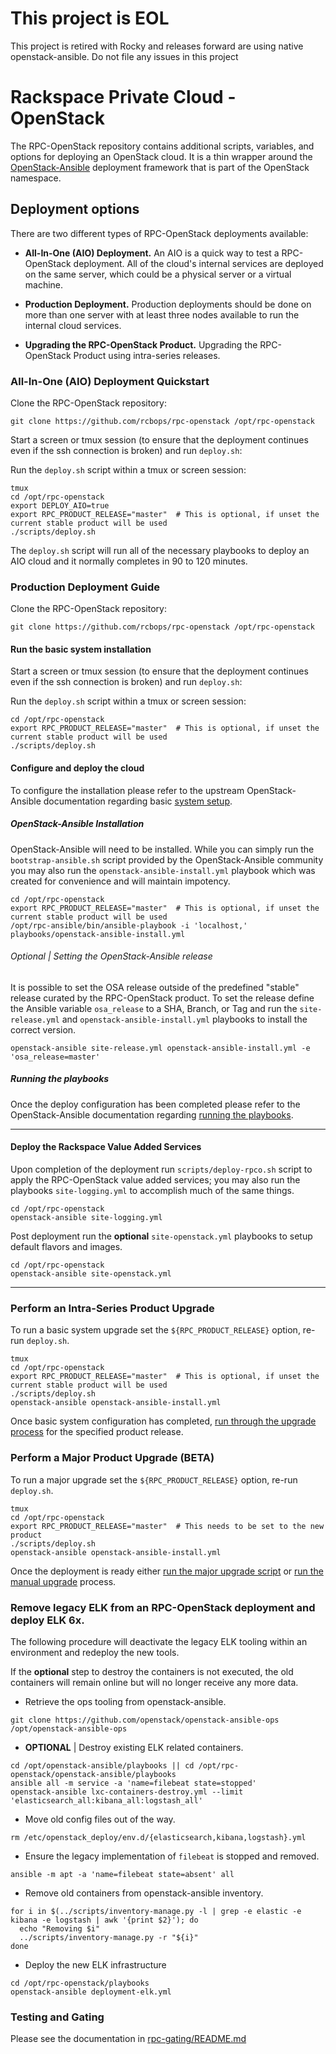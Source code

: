 
# This project is EOL 

This project is retired with Rocky and releases forward are using native openstack-ansible.
Do not file any issues in this project


# Rackspace Private Cloud - OpenStack

The RPC-OpenStack repository contains additional scripts, variables, and
options for deploying an OpenStack cloud. It is a thin wrapper around the
[OpenStack-Ansible](https://github.com/openstack/openstack-ansible)
deployment framework that is part of the OpenStack namespace.

## Deployment options

There are two different types of RPC-OpenStack deployments available:

* **All-In-One (AIO) Deployment.** An AIO is a quick way to test a
  RPC-OpenStack deployment. All of the cloud's internal services are deployed
  on the same server, which could be a physical server or a virtual machine.

* **Production Deployment.** Production deployments should be done on more
  than one server with at least three nodes available to run the internal
  cloud services.

* **Upgrading the RPC-OpenStack Product.** Upgrading the RPC-OpenStack Product
  using intra-series releases.

### All-In-One (AIO) Deployment Quickstart

Clone the RPC-OpenStack repository:

``` shell
git clone https://github.com/rcbops/rpc-openstack /opt/rpc-openstack
```

Start a screen or tmux session (to ensure that the deployment continues even
if the ssh connection is broken) and run `deploy.sh`:

Run the ``deploy.sh`` script within a tmux or screen session:

``` shell
tmux
cd /opt/rpc-openstack
export DEPLOY_AIO=true
export RPC_PRODUCT_RELEASE="master"  # This is optional, if unset the current stable product will be used
./scripts/deploy.sh
```

The `deploy.sh` script will run all of the necessary playbooks to deploy an
AIO cloud and it normally completes in 90 to 120 minutes.

### Production Deployment Guide

Clone the RPC-OpenStack repository:

``` shell
git clone https://github.com/rcbops/rpc-openstack /opt/rpc-openstack
```

#### Run the basic system installation

Start a screen or tmux session (to ensure that the deployment continues even
if the ssh connection is broken) and run `deploy.sh`:

Run the ``deploy.sh`` script within a tmux or screen session:

``` shell
cd /opt/rpc-openstack
export RPC_PRODUCT_RELEASE="master"  # This is optional, if unset the current stable product will be used
./scripts/deploy.sh
```

#### Configure and deploy the cloud

To configure the installation please refer to the upstream OpenStack-Ansible
documentation regarding basic [system setup](https://docs.openstack.org/project-deploy-guide/openstack-ansible/latest/configure.html).

##### OpenStack-Ansible Installation

OpenStack-Ansible will need to be installed. While you can simply run the
`bootstrap-ansible.sh` script provided by the OpenStack-Ansible community
you may also run the `openstack-ansible-install.yml` playbook which was
created for convenience and will maintain impotency.

``` shell
cd /opt/rpc-openstack
export RPC_PRODUCT_RELEASE="master"  # This is optional, if unset the current stable product will be used
/opt/rpc-ansible/bin/ansible-playbook -i 'localhost,' playbooks/openstack-ansible-install.yml
```

###### Optional | Setting the OpenStack-Ansible release

It is possible to set the OSA release outside of the predefined "stable" release
curated by the RPC-OpenStack product. To set the release define the Ansible
variable `osa_release` to a SHA, Branch, or Tag and run the `site-release.yml`
and `openstack-ansible-install.yml` playbooks to install the correct version.

``` shell
openstack-ansible site-release.yml openstack-ansible-install.yml -e 'osa_release=master'
```

##### Running the playbooks

Once the deploy configuration has been completed please refer to the
OpenStack-Ansible documentation regarding [running the playbooks](https://docs.openstack.org/project-deploy-guide/openstack-ansible/latest/run-playbooks.html).

----

#### Deploy the Rackspace Value Added Services

Upon completion of the deployment run `scripts/deploy-rpco.sh` script to
apply the RPC-OpenStack value added services; you may also run the playbooks
`site-logging.yml` to accomplish much of the same things.

``` shell
cd /opt/rpc-openstack
openstack-ansible site-logging.yml
```

Post deployment run the **optional** `site-openstack.yml` playbooks to setup
default flavors and images.

``` shell
cd /opt/rpc-openstack
openstack-ansible site-openstack.yml
```

----

### Perform an Intra-Series Product Upgrade

To run a basic system upgrade set the `${RPC_PRODUCT_RELEASE}` option, re-run
`deploy.sh`.

``` shell
tmux
cd /opt/rpc-openstack
export RPC_PRODUCT_RELEASE="master"  # This is optional, if unset the current stable product will be used
./scripts/deploy.sh
openstack-ansible openstack-ansible-install.yml
```

Once basic system configuration has completed, [run through the upgrade process](https://docs.openstack.org/openstack-ansible/latest/user/minor-upgrade.html)
for the specified product release.  

### Perform a Major Product Upgrade (BETA)

To run a major upgrade set the `${RPC_PRODUCT_RELEASE}` option, re-run
`deploy.sh`.

``` shell
tmux
cd /opt/rpc-openstack
export RPC_PRODUCT_RELEASE="master"  # This needs to be set to the new product
./scripts/deploy.sh
openstack-ansible openstack-ansible-install.yml
```

Once the deployment is ready either [run the major upgrade script](https://docs.openstack.org/openstack-ansible/latest/user/script-upgrade.html)
or [run the manual upgrade](https://docs.openstack.org/openstack-ansible/latest/user/manual-upgrade.html)
process.


### Remove legacy ELK from an RPC-OpenStack deployment and deploy ELK 6x.

The following procedure will deactivate the legacy ELK tooling within an
environment and redeploy the new tools.

If the **optional** step to destroy the containers is not executed, the old
containers will remain online but will no longer receive any more data.

* Retrieve the ops tooling from openstack-ansible.

``` shell
git clone https://github.com/openstack/openstack-ansible-ops /opt/openstack-ansible-ops
```

* **OPTIONAL** | Destroy existing ELK related containers.

``` shell
cd /opt/openstack-ansible/playbooks || cd /opt/rpc-openstack/openstack-ansible/playbooks
ansible all -m service -a 'name=filebeat state=stopped'
openstack-ansible lxc-containers-destroy.yml --limit 'elasticsearch_all:kibana_all:logstash_all'
```

* Move old config files out of the way.

``` shell
rm /etc/openstack_deploy/env.d/{elasticsearch,kibana,logstash}.yml
```

* Ensure the legacy implementation of `filebeat` is stopped and removed.

``` shell
ansible -m apt -a 'name=filebeat state=absent' all
```

* Remove old containers from openstack-ansible inventory.

``` shell
for i in $(../scripts/inventory-manage.py -l | grep -e elastic -e kibana -e logstash | awk '{print $2}'); do
  echo "Removing $i"
  ../scripts/inventory-manage.py -r "${i}"
done
```

* Deploy the new ELK infrastructure

``` shell
cd /opt/rpc-openstack/playbooks
openstack-ansible deployment-elk.yml
```

### Testing and Gating

Please see the documentation in [rpc-gating/README.md](https://github.com/rcbops/rpc-gating/blob/master/README.md)
